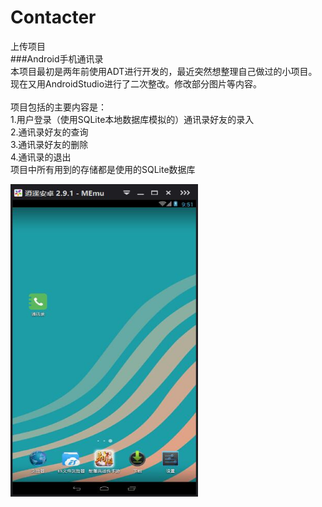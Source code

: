 # Contacter
上传项目
<br>
###Android手机通讯录<br>
本项目最初是两年前使用ADT进行开发的，最近突然想整理自己做过的小项目。现在又用AndroidStudio进行了二次整改。修改部分图片等内容。<br>
<br>
项目包括的主要内容是：<br>
1.用户登录（使用SQLite本地数据库模拟的）通讯录好友的录入<br>
2.通讯录好友的查询<br>
3.通讯录好友的删除<br>
4.通讯录的退出<br>
项目中所有用到的存储都是使用的SQLite数据库<br>

<img width="300px" height="500px" src="https://github.com/jingong/Contacter/blob/master/screenshot/1.jpg" />




